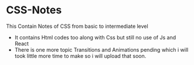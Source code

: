 # CSS-Notes
This Contain Notes of CSS from basic to intermediate level
- It contains Html codes too along with Css but still no use of Js and React
- There is one more topic Transitions and Animations pending which i will took little more time to make so i will upload that soon.
